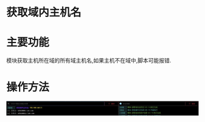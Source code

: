 # 获取域内主机名

# 主要功能
模块获取主机所在域的所有域主机名,如果主机不在域中,脚本可能报错.

# 操作方法
![1625194967147-827f1789-2722-4bbd-bc9a-6b485dc3f9e6.webp](./img/FesQwOJQwJ4e35rL/1625194967147-827f1789-2722-4bbd-bc9a-6b485dc3f9e6-513930.webp)


